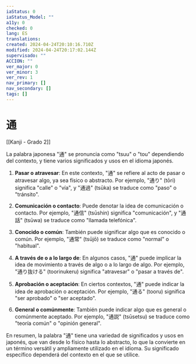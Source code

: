 ```yaml
---
iaStatus: 0
iaStatus_Model: ""
a11y: 0
checked: 0
lang: ES
translations: 
created: 2024-04-24T20:10:16.710Z
modified: 2024-04-24T20:17:02.144Z
supervisado: ""
ACCION: ""
ver_major: 0
ver_minor: 3
ver_rev: 1
nav_primary: []
nav_secondary: []
tags: []
---
```

# 通

[[Kanji - Grado 2]]

La palabra japonesa "通" se pronuncia como "tsuu" o "tou" dependiendo del contexto, y tiene varios significados y usos en el idioma japonés.

1. **Pasar o atravesar**: En este contexto, "通" se refiere al acto de pasar o atravesar algo, ya sea físico o abstracto. Por ejemplo, "通り" (tōri) significa "calle" o "vía", y "通過" (tsūka) se traduce como "paso" o "tránsito".

2. **Comunicación o contacto**: Puede denotar la idea de comunicación o contacto. Por ejemplo, "通信" (tsūshin) significa "comunicación", y "通話" (tsūwa) se traduce como "llamada telefónica".

3. **Conocido o común**: También puede significar algo que es conocido o común. Por ejemplo, "通常" (tsūjō) se traduce como "normal" o "habitual".

4. **A través de o a lo largo de**: En algunos casos, "通" puede implicar la idea de movimiento a través de algo o a lo largo de algo. Por ejemplo, "通り抜ける" (toorinukeru) significa "atravesar" o "pasar a través de".

5. **Aprobación o aceptación**: En ciertos contextos, "通" puede indicar la idea de aprobación o aceptación. Por ejemplo, "通る" (tooru) significa "ser aprobado" o "ser aceptado".

6. **General o comúnmente**: También puede indicar algo que es general o comúnmente aceptado. Por ejemplo, "通説" (tsūsetsu) se traduce como "teoría común" o "opinión general".

En resumen, la palabra "通" tiene una variedad de significados y usos en japonés, que van desde lo físico hasta lo abstracto, lo que la convierte en un término versátil y ampliamente utilizado en el idioma. Su significado específico dependerá del contexto en el que se utilice.